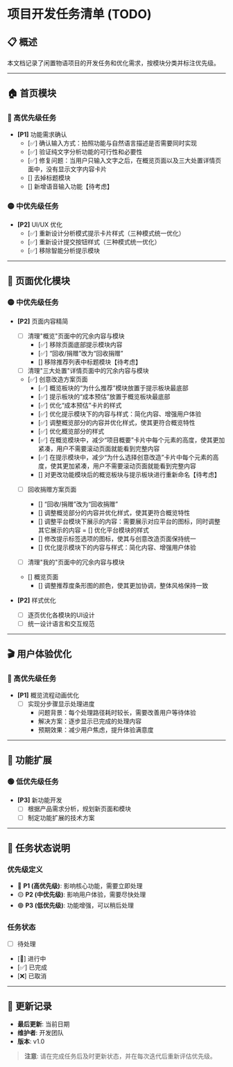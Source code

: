 # 项目开发任务清单 (TODO)

## 📋 概述
本文档记录了闲置物语项目的开发任务和优化需求，按模块分类并标注优先级。

---

## 🏠 首页模块

### 🔴 高优先级任务
- **[P1]** 功能需求确认
  - [✅] 确认输入方式：拍照功能与自然语言描述是否需要同时实现
  - [✅] 验证纯文字分析功能的可行性和必要性
  - [✅] 修复问题：当用户只输入文字之后，在概览页面以及三大处置详情页面中，没有显示文字内容卡片
  - [] 去掉标题模块
  - [] 新增语音输入功能【待考虑】

### 🟡 中优先级任务
- **[P2]** UI/UX 优化
  - [✅] 重新设计分析模式提示卡片样式（三种模式统一优化）
  - [✅] 重新设计提交按钮样式（三种模式统一优化）
  - [✅] 移除智能分析提示模块

---

## 📱 页面优化模块

### 🟡 中优先级任务
- **[P2]** 页面内容精简
  - [ ] 清理"概览"页面中的冗余内容与模块
      - [✅] 移除页面底部提示模块内容
      - [✅] “回收/捐赠”改为“回收捐赠”
      - [] 移除推荐列表中标题模块【待考虑】
  - [ ] 清理"三大处置"详情页面中的冗余内容与模块
  - [✅] 创意改造方案页面
      - [✅] 概览板块的“为什么推荐”模块放置于提示板块最底部
      - [✅] 提示板块的“成本预估”放置于概览板块最底部
      - [✅] 优化“成本预估”卡片的样式
      - [✅] 优化提示模块下的内容与样式：简化内容、增强用户体验
      - [✅] 调整概览部分的内容并优化样式，使其更符合概览特性
      - [✅] 优化概览部分的样式
      - [✅] 在概览模块中，减少“项目概要”卡片中每个元素的高度，使其更加紧凑，用户不需要滚动页面就能看到完整内容
      - [✅] 在提示模块中，减少“为什么选择创意改造”卡片中每个元素的高度，使其更加紧凑，用户不需要滚动页面就能看到完整内容
      - [] 对更改功能模块后的概览板块与提示板块进行重新命名【待考虑】
  - [ ] 回收捐赠方案页面
      - [] “回收/捐赠”改为“回收捐赠”
      - [] 调整概览部分的内容并优化样式，使其更符合概览特性
      - [] 调整平台模块下展示的内容：需要展示对应平台的图标，同时调整其它展示的内容
      = [] 优化平台模块的样式
      - [] 修改提示标签选项的图标，使其与创意改造页面保持统一
      - [] 优化提示模块下的内容与样式：简化内容、增强用户体验


  - [ ] 清理"我的"页面中的冗余内容与模块
  - [] 概览页面
      - [] 调整推荐度条形图的颜色，使其更加协调，整体风格保持一致
   

- **[P2]** 样式优化
  - [ ] 逐页优化各模块的UI设计
  - [ ] 统一设计语言和交互规范

---

## 🎬 用户体验优化

### 🔴 高优先级任务
- **[P1]** 概览流程动画优化
  - [ ] 实现分步骤显示处理进度
    - 问题背景：每个处理路径耗时较长，需要改善用户等待体验
    - 解决方案：逐步显示已完成的处理内容
    - 预期效果：减少用户焦虑，提升体验满意度

---

## 🔧 功能扩展

### 🟢 低优先级任务
- **[P3]** 新功能开发
  - [ ] 根据产品需求分析，规划新页面和模块
  - [ ] 制定功能扩展的技术方案

---

## 📝 任务状态说明

### 优先级定义
- 🔴 **P1 (高优先级)**: 影响核心功能，需要立即处理
- 🟡 **P2 (中优先级)**: 影响用户体验，需要尽快处理
- 🟢 **P3 (低优先级)**: 功能增强，可以稍后处理

### 任务状态
- [ ] 待处理
- [🚧] 进行中
- [✅] 已完成
- [❌] 已取消

---

## 📅 更新记录
- **最后更新**: 当前日期
- **维护者**: 开发团队
- **版本**: v1.0

> **注意**: 请在完成任务后及时更新状态，并在每次迭代后重新评估优先级。